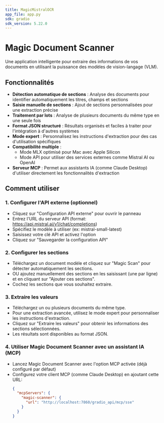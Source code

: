 ```yaml
---
title: MagicMistralOCR
app_file: app.py
sdk: gradio
sdk_version: 5.22.0
---
```


# Magic Document Scanner

Une application intelligente pour extraire des informations de vos documents en utilisant la puissance des modèles de vision-langage (VLM).

## Fonctionnalités

- **Détection automatique de sections** : Analyse des documents pour identifier automatiquement les titres, champs et sections
- **Saisie manuelle de sections** : Ajout de sections personnalisées pour une extraction précise
- **Traitement par lots** : Analyse de plusieurs documents du même type en une seule fois
- **Format JSON structuré** : Résultats organisés et faciles à traiter pour l'intégration à d'autres systèmes
- **Mode expert** : Personnalisez les instructions d'extraction pour des cas d'utilisation spécifiques
- **Compatibilité multiple** : 
  - Mode MLX optimisé pour Mac avec Apple Silicon
  - Mode API pour utiliser des services externes comme Mistral AI ou OpenAI
- **Serveur MCP** : Permet aux assistants IA (comme Claude Desktop) d'utiliser directement les fonctionnalités d'extraction

## Comment utiliser

### 1. Configurer l'API externe (optionnel)
- Cliquez sur "Configuration API externe" pour ouvrir le panneau
- Entrez l'URL du serveur API (format: https://api.mistral.ai/v1/chat/completions)
- Spécifiez le modèle à utiliser (ex: mistral-small-latest)
- Saisissez votre clé API et activez l'option
- Cliquez sur "Sauvegarder la configuration API"

### 2. Configurer les sections
- Téléchargez un document modèle et cliquez sur "Magic Scan" pour détecter automatiquement les sections.
- OU ajoutez manuellement des sections en les saisissant (une par ligne) et en cliquant sur "Ajouter ces sections".
- Cochez les sections que vous souhaitez extraire.

### 3. Extraire les valeurs
- Téléchargez un ou plusieurs documents du même type.
- Pour une extraction avancée, utilisez le mode expert pour personnaliser les instructions d'extraction.
- Cliquez sur "Extraire les valeurs" pour obtenir les informations des sections sélectionnées.
- Les résultats sont disponibles au format JSON.

### 4. Utiliser Magic Document Scanner avec un assistant IA (MCP)
- Lancez Magic Document Scanner avec l'option MCP activée (déjà configuré par défaut)
- Configurez votre client MCP (comme Claude Desktop) en ajoutant cette URL:
  ```json
  {
    "mcpServers": {
      "magic-scanner": {
        "url": "http://localhost:7860/gradio_api/mcp/sse"
      }
    }
  }